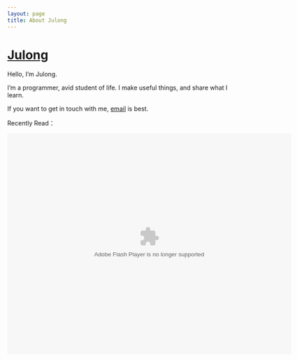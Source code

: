 ```yaml
---
layout: page
title: About Julong
---
```

# [Julong][]

Hello, I’m Julong.

I’m a programmer, avid student of life. I make useful things, and share what I learn.

If you want to get in touch with me, <a class="email" href="mailto:juqiulong@gmail.com">email</a> is best.

Recently Read：
<div><object classid="clsid:d27cdb6e-ae6d-11cf-96b8-444553540000" codebase="http://fpdownload.macromedia.com/pub/shockwave/cabs/flash/swflash.cab#version=7,0,0,0" width="650" height="505" id="passing" > <param name="movie" value="http://www.douban.com/doushow/3382082/collection_latest_movie|book_20_5_medium_logo_noself/doushow.swf" /> <param name="quality" value="high" /> <param name="scale" value="noscale"/> <param name="align" value="tl"/> <param name="wmode" value="transparent"/> <embed src="http://www.douban.com/doushow/3382082/collection_latest_movie|book_20_5_medium_logo_noself/doushow.swf" wmode="transparent" quality="high" width="650" height="505" name="passing" scale="noscale" align="tl" type="application/x-shockwave-flash" pluginspage="http://www.macromedia.com/go/getflashplayer" /> </object></div>

[Julong]: http://www.julong.tk "Julong"
